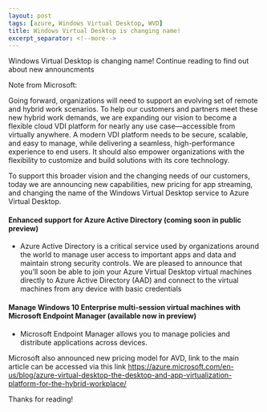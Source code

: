 ```yaml
---
layout: post
tags: [azure, Windows Virtual Desktop, WVD]
title: Windows Virtual Desktop is changing name!
excerpt_separator: <!--more-->
---
```

Windows Virtual Desktop is changing name! Continue reading to find out about new announcments


<!--more-->
Note from Microsoft: 

Going forward, organizations will need to support an evolving set of remote and hybrid work scenarios. To help our customers and partners meet these new hybrid work demands, we are expanding our vision to become a flexible cloud VDI platform for nearly any use case—accessible from virtually anywhere. A modern VDI platform needs to be secure, scalable, and easy to manage, while delivering a seamless, high-performance experience to end users. It should also empower organizations with the flexibility to customize and build solutions with its core technology.

To support this broader vision and the changing needs of our customers, today we are announcing new capabilities, new pricing for app streaming, and changing the name of the Windows Virtual Desktop service to Azure Virtual Desktop.

#### Enhanced support for Azure Active Directory (coming soon in public preview) ####

+ Azure Active Directory is a critical service used by organizations around the world to manage user access to important apps and data and maintain strong security controls. We are pleased to announce that you’ll soon be able to join your Azure Virtual Desktop virtual machines directly to Azure Active Directory (AAD) and connect to the virtual machines from any device with basic credentials

#### Manage Windows 10 Enterprise multi-session virtual machines with Microsoft Endpoint Manager (available now in preview) ####

+ Microsoft Endpoint Manager allows you to manage policies and distribute applications across devices.

Microsoft also announced new pricing model for AVD, link to the main article can be accessed via this link https://azure.microsoft.com/en-us/blog/azure-virtual-desktop-the-desktop-and-app-virtualization-platform-for-the-hybrid-workplace/

Thanks for reading!
